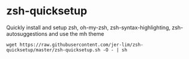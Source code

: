 # zsh-quicksetup
Quickly install and setup zsh, oh-my-zsh, zsh-syntax-highlighting, zsh-autosuggestions and use the mh theme

```
wget https://raw.githubusercontent.com/jer-lim/zsh-quicksetup/master/zsh-quicksetup.sh -O - | sh
```

